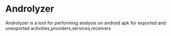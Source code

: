 # Androlyzer
Androlyzer is a  tool for performing analysis on android apk for exported and unexported activities,providers,services,receivers
